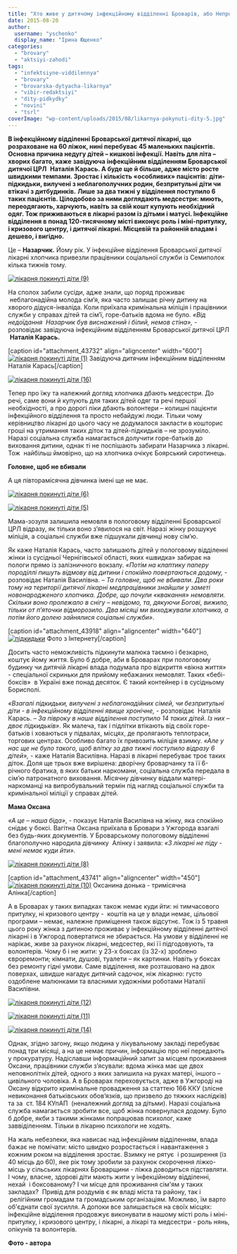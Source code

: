 ```yaml
---
title: "Хто живе у дитячому інфекційному відділенні Броварів, або Непроста доля покинутих дітей"
date: 2015-08-20
author: 
  username: "yschenko"
  display_name: "Ірина Ющенко"
categories: 
  - "brovary"
  - "aktsiyi-zahodi"
tags: 
  - "infektsiyne-viddilennya"
  - "brovary"
  - "brovarska-dytyacha-likarnya"
  - "vibir-redaktsiyi"
  - "dity-pidkydky"
  - "novini"
  - "tsrl"
coverImage: "wp-content/uploads/2015/08/likarnya-pokynuti-dity-5.jpg"
---
```


**В інфекційному відділенні Броварської дитячої лікарні, що розраховане на 60 ліжок, нині перебуває 45 маленьких пацієнтів. Основна причина недугу дітей – кишкові інфекції. Навіть для літа – хворих багато, каже** **завідуюча інфекційним відділенням Броварської дитячої ЦРЛ**  **Наталія Карась. А буде ще й більше, адже місто росте швидкими темпами. Зростає і кількість «особливих» пацієнтів:** **діти-підкидьки, вилучені з неблагополучних родин, безпритульні діти чи втікачі з дитбудинків.** **Лише за два тижні у відділення поступило 6 таких пацієнтів. Цілодобово за ними доглядають медсестри: миють, переодягають, харчують, навіть за свій кошт купують необхідний одяг. Тож приживаються в лікарні разом із дітьми і матусі. Інфекційне відділення в понад 120-тисячному місті виконує роль і міні-притулку, і кризового центру, і дитячої лікарні. Місцевій та районній владам і дешево, і вигідно.**

Це – **Назарчик.** Йому рік. У інфекційне відділення Броварської дитячої лікарні хлопчика привезли працівники соціальної служби із Семиполок кілька тижнів тому.

[![лікарня покинуті діти (9)](https://mpz.brovary.org/wp-content/uploads/2015/08/likarnya-pokynuti-dity-9.jpg)](https://mpz.brovary.org/wp-content/uploads/2015/08/likarnya-pokynuti-dity-9.jpg)

На сполох забили сусіди, адже знали, що поряд проживає  неблагонадійна молода сім’я, яка часто залишає річну дитину на хворого дідуся-інваліда. Коли приїхала кримінальна міліція і працівники служби у справах дітей та сім’ї, горе-батьків вдома не було. _«Від недоїдання  Назарчик був виснажений і білий, немов стіна»,_ - розповідає завідуюча інфекційним відділенням Броварської дитячої ЦРЛ  **Наталія Карась.**

\[caption id="attachment\_43732" align="aligncenter" width="600"\][![лікарня покинуті діти (1)](https://mpz.brovary.org/wp-content/uploads/2015/08/likarnya-pokynuti-dity-1.jpg)](https://mpz.brovary.org/wp-content/uploads/2015/08/likarnya-pokynuti-dity-1.jpg) Завідуюча дитячим інфекційним відділенням Наталія Карась\[/caption\]

[![лікарня покинуті діти (16)](https://mpz.brovary.org/wp-content/uploads/2015/08/likarnya-pokynuti-dity-16.jpg)](https://mpz.brovary.org/wp-content/uploads/2015/08/likarnya-pokynuti-dity-16.jpg)

Тепер про їжу та належний догляд хлопчика дбають медсестри. До речі, саме вони й купують для таких дітей одяг та речі першої необхідності, а про дорогі ліки дбають волонтери – колишні пацієнти інфекційного відділення та просто небайдужі люди. Тільки чому керівництво лікарні до цього часу не додумалося закласти в кошторис гроші на утримання таких діток та дітей-підкидьків – не зрозуміло. Наразі соціальна служба намагається долучити горе-батьків до виховання дитини, однак ті не поспішають забирати Назарчика з лікарні. Тож  найбільш ймовірно, що на хлопчика очікує Боярський сиротинець.

**Головне, щоб не вбивали**

А ця півторамісячна дівчинка імені ще не має.

[![лікарня покинуті діти (6)](https://mpz.brovary.org/wp-content/uploads/2015/08/likarnya-pokynuti-dity-6.jpg)](https://mpz.brovary.org/wp-content/uploads/2015/08/likarnya-pokynuti-dity-6.jpg)

[![лікарня покинуті діти (5)](https://mpz.brovary.org/wp-content/uploads/2015/08/likarnya-pokynuti-dity-5.jpg)](https://mpz.brovary.org/wp-content/uploads/2015/08/likarnya-pokynuti-dity-5.jpg)

Мама-зозуля залишила немовля в пологовому відділенні Броварської  ЦРЛ відразу, як тільки воно з’явилося на світ. Наразі жінку розшукує міліція, а соціальні служби вже підшукали дівчинці нову сім’ю.

Як каже Наталія Карась, часто залишають дітей у пологовому відділенні жінки із сусідньої Чернігівської області, яких «швидка» забирає на пологи прямо із залізничного вокзалу. _«Потім на клаптику паперу породіллі пишуть відмову від дитини і спокійно повертаються додому,_ - розповідає Наталія Василівна. – _Та головне, щоб не вбивали. Два роки тому на території дитячої лікарні медпрацівники знайшли у заметі новонародженого хлопчика. Добре, що почули «квакання» немовляти. Скільки воно пролежало в снігу – невідомо, та, дякуючи Богові, вижило, тільки от п’яточки відморозило. Два місяці ми виходжували хлопчика, а потім його долею зайнялися соціальні служби»_.

\[caption id="attachment\_43918" align="aligncenter" width="640"\][![підкидьки](https://mpz.brovary.org/wp-content/uploads/2015/08/vikno-zhittya-kiev.jpg)](https://mpz.brovary.org/wp-content/uploads/2015/08/vikno-zhittya-kiev-640x399.jpg) Фото з Інтернету\[/caption\]

Досить часто неможливість підкинути малюка таємно і безкарно, коштує йому життя. Було б добре, аби в Броварах при пологовому будинку чи дитячій лікарні влада подумала про відкриття «вікна життя» - спеціальної скриньки для прийому небажаних немовлят. Таких «бебі-боксів»  в Україні вже понад десяток. Є такий контейнер і в сусідньому Борисполі.

_«Взагалі підкидьки, вилучені з неблагонадійних сімей, чи безпритульні діти - в інфекційному відділенні явище хронічне,_ - розповідає  Наталія Карась. – _За півроку в наше відділення поступило 14 таких дітей. Із них – двоє підкидьків»_. Як малеча, так і підлітки втікають від своїх горе-батьків і ховаються у підвалах, місцях, де пролягають теплотраси, торгових центрах. Особливо багато їх привозить міліція взимку. _«Але у нас ще не було такого, щоб влітку за два тижні поступило відразу 6 дітей»,_ - каже Наталія Василівна. Наразі в лікарні перебуває троє таких діток. Доля ще трьох вже вирішена: дворічну броварчанку та її 6-річного братика, в яких батьки наркомани, соціальна служба передала в сім’ю патронатного виховання. Місячну дівчинку віддали матері-наркоманці на випробувальний термін під нагляд соціальної служби та кримінальної міліції у справах дітей.

**Мама Оксана**

_«А це – наша біда»_, - показує Наталія Василівна на жінку, яка спокійно снідає у боксі. Вагітна Оксана приїхала в Бровари з Ужгорода взагалі без будь-яких документів. У Броварському пологовому відділенні благополучно народила дівчинку  Алінку і заявила: _«З лікарні не піду - мені немає куди йти»._

[![лікарня покинуті діти (8)](https://mpz.brovary.org/wp-content/uploads/2015/08/likarnya-pokynuti-dity-8.jpg)](https://mpz.brovary.org/wp-content/uploads/2015/08/likarnya-pokynuti-dity-8.jpg)

\[caption id="attachment\_43741" align="aligncenter" width="450"\][![лікарня покинуті діти (10)](https://mpz.brovary.org/wp-content/uploads/2015/08/likarnya-pokynuti-dity-10.jpg)](https://mpz.brovary.org/wp-content/uploads/2015/08/likarnya-pokynuti-dity-10.jpg) Оксанина донька - тримісячна Алінка\[/caption\]

А в Броварах у таких випадках також немає куди йти: ні тимчасового притулку, ні кризового центру -  коштів на це у влади немає, цільової програми – немає, належне приміщення також відсутнє. Тож із 5 травня цього року жінка з дитиною проживає у інфекційному відділенні дитячої лікарні і в Ужгород повертатися не збирається. На умови у відділенні не нарікає, живе за рахунок лікарні, медсестер, які її підгодовують, та волонтерів. Чому б і не жити: у 23-х боксах (із 32-х) зроблено євроремонти; кімнати, душові, туалети – як картинки. Навіть у боксах без ремонту гідні умови. Саме відділення, яке розташовано на двох поверхах, швидше нагадує дитячий садочок, ніж лікарню: густо оздоблене малюнками та власними художніми роботами Наталії Василівни.

[![лікарня покинуті діти (12)](https://mpz.brovary.org/wp-content/uploads/2015/08/likarnya-pokynuti-dity-12.jpg)](https://mpz.brovary.org/wp-content/uploads/2015/08/likarnya-pokynuti-dity-12.jpg)

[![лікарня покинуті діти (11)](https://mpz.brovary.org/wp-content/uploads/2015/08/likarnya-pokynuti-dity-11.jpg)](https://mpz.brovary.org/wp-content/uploads/2015/08/likarnya-pokynuti-dity-11.jpg)

[![лікарня покинуті діти (14)](https://mpz.brovary.org/wp-content/uploads/2015/08/likarnya-pokynuti-dity-14.jpg)](https://mpz.brovary.org/wp-content/uploads/2015/08/likarnya-pokynuti-dity-14.jpg)

Однак, згідно загону, якщо людина у лікувальному закладі перебуває понад три місяці, а на це немає причин, інформацію про неї передають у прокуратуру. Надіславши інформаційний запит за місцем проживання Оксани, працівники служби з’ясували: вдома жінка має ще двох неповнолітніх дітей, одного з яких залишила на руках матері, іншого – цивільного чоловіка. А в Броварах переховується, адже в Ужгороді на Оксану відкрито кримінальне провадження за статтею 166 ККУ (злісне невиконання батьківських обов’язків, що призвело до тяжких наслідків) та за  ст. 184 КУпАП  (неналежний догляд за дітьми). Наразі соціальна служба намагається зробити все, щоб жінка повернулася додому. Було б добре, якби з такими жінками попрацював психолог, каже заввіділенням. Тільки в лікарню психологи не ходять.

На жаль небезпеки, яка нависає над інфекційним відділенням, влада бажає не помічати: місто швидко розростається і навантаження з кожним роком на відділення зростає. Взимку не рятує  і розширення (із 40 місць до 60), яке рік тому зробили за рахунок скорочення ліжко-місць у сільських лікарнях Броварщини - ліжка доводиться підставляти. І чому, власне, здорові діти мають жити у інфекційному відділенні, нехай  і боксованому? І чи місце для проживання сім'ям у таких закладах?  Привід для роздумів є як владі міста та району, так і  релігійним громадам та громадським організаціям. Можливо, їм варто об'єднати свої зусилля. А допоки все залишається на своїх місцях: інфекційне відділення продовжує виконувати в нашому місті роль і міні-притулку, і кризового центру, і лікарні, а лікарі та медсестри - роль нянь, опікунів та волонтерів.

**Фото - автора**
